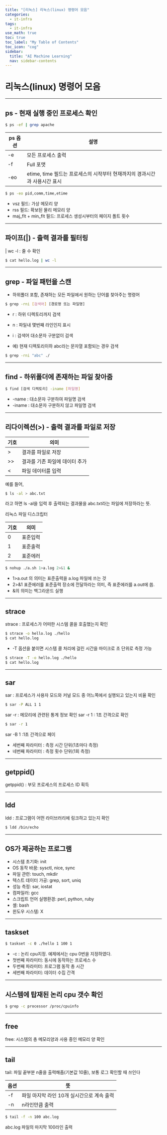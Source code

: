 ```yaml
---
title: "[리눅스] 리눅스(linux) 명령어 모음" 
categories:
  - it-infra
tags:
  - it-infra
use_math: true
toc: true
toc_label: "My Table of Contents"
toc_icon: "cog"
sidebar:
  title: "AI Machine Learning"
  nav: sidebar-contents
---
```


# 리눅스(linux) 명령어 모음

---------------------------------------------

## ps - 현재 실행 중인 프로세스 확인 

```bash
$ ps -ef | grep apache
```

ps 옵션 | 설명 
--------|------
-e | 모든 프로세스 출력
-f | Full 포맷  
-eo | etime, time 필드는 프로세스의 시작부터 현재까지의 경과시간과 사용시간 표시

```bash
$ ps -eo pid,comm,time,etime
```
* vsz 필드: 가상 메모리 양
* rss 필드: 확보된 물리 메모리 양
* maj_flt + min_flt 필드: 프로세스 생성시부터의 페이지 폴트 횟수

---------------------------------------------

## 파이프(|) - 출력 결과를 필터링

| wc -l : 줄 수 확인

```bash
$ cat hello.log | wc -l  
```

---------------------------------------------

## grep - 파일 패턴을 스캔

* 하위폴더 포함, 존재하는 모든 파일에서 원하는 단어를 찾아주는 명령어

```bash
$ grep -rni [검색어] [경로명 또는 파일명]
```

* r : 하위 디렉토리까지 검색
* n : 파일내 몇번째 라인인지 표시 
* i : 검색어 대소문자 구분없이 검색

* 예) 현재 디렉토리이하 abc라는 문자열 포함되는 경우 검색

```bash
$ grep -rni "abc" ./
```

---------------------------------------------

## find - 하위폴더에 존재하는 파일 찾아줌

```bash
$ find [검색 디렉토리] -iname [파일명]
```

* -name : 대소문자 구분하여 파일명 검색
* -iname : 대소문자 구분하지 않고 파일명 검색 

---------------------------------------------

## 리다이렉션(>) - 출력 결과를 파일로 저장 


기호 | 의미
-----|-----
\>  | 결과를 파일로 저장
\>> | 결과를 기존 파일에 데이터 추가
\<  | 파일 데이터를 입력  

예를 들어,

```bash
$ ls -al > abc.txt
```
라고 하면 ls -al을 입력 후 출력되는 결과물을 abc.txt라는 파일에 저장하라는 뜻. 

리눅스 파일 디스크립터

기호 | 의미
-----|-----
0  | 표준입력
1 | 표준출력
2  | 표준에러 

```bash
$ nohup ./a.sh 1>a.log 2>&1 &
```

* 1>a.out 의 의미는 표준출력을 a.log 파일에 쓰는 것
* 2>&1 표준에러를 표준출력 장소에 전달하라는 의미, 즉 표준에러를 a.out에 씀.
* &의 의미는 백그라운드 실행  

---------------------------------------------

## strace

strace : 프로세스가 어떠한 시스템 콜을 호출했는지 확인

```bash
$ strace -o hello.log ./hello
$ cat hello.log
```

* -T 옵션을 붙이면 시스템 콜 처리에 걸린 시간을 마이크로 초 단위로 측정 가능
```bash
$ strace -T -o hello.log ./hello
$ cat hello.log
```

---------------------------------------------

## sar

sar : 프로세스가 사용자 모드와 커널 모드 중 어느쪽에서 실행되고 있는지 비율 확인

```bash
$ sar -P ALL 1 1
```

sar -r : 메모리에 관련된 통계 정보 확인
sar -r 1 : 1초 간격으로 확인

```bash
$ sar -r 1
```

sar -B 1 :1초 간격으로 페이 


* 세번째 파라미터 : 측정 시간 단위(1초마다 측정)
* 네번째 파라미터 : 측정 횟수 단위(1회 측정)

---------------------------------------------

## getppid()

getppid() : 부모 프로세스의 프로세스 ID 획득

---------------------------------------------

## ldd

ldd : 프로그램이 어떤 라이브러리에 링크하고 있는지 확인

```bash
$ ldd /bin/echo
```

---------------------------------------------

## OS가 제공하는 프로그램

* 시스템 초기화: init
* OS 동작 바꿈: sysctl, nice, sync
* 파일 관련: touch, mkdir
* 텍스트 데이터 가공: grep, sort, uniq
* 성능 측정: sar, iostat
* 컴파일러: gcc
* 스크립트 언어 실행환경: perl, python, ruby
* 셸: bash
* 윈도우 시스템: X

---------------------------------------------

## taskset

```bash
$ taskset -c 0 ./hello 1 100 1
```

* -c : 논리 cpu지정. 예제에서는 cpu 0번을 지정하였다.
* 첫번째 파라미터: 동시에 동작하는 프로세스 수
* 두번째 파라미터: 프로그램 동작 총 시간
* 세번째 파라미터: 데이터 수집 간격


---------------------------------------------

## 시스템에 탑재된 논리 cpu 갯수 확인

```bash
$ grep -c processor /proc/cpuinfo
```

---------------------------------------------

## free

free: 시스템의 총 메모리양과 사용 중인 메모리 양 확인

---------------------------------------------

## tail

tail: 파일 끝부분 n줄을 출력해줌(기본값 10줄), 보통 로그 확인할 때 쓰인다

옵션 | 뜻
-----|----
-f | 파일 마지막 라인 10개 실시간으로 계속 출력
-n | n라인만큼 출력

```bash
$ tail -f -n 100 abc.log   
```
abc.log 파일의 마지막 100라인 출력 

